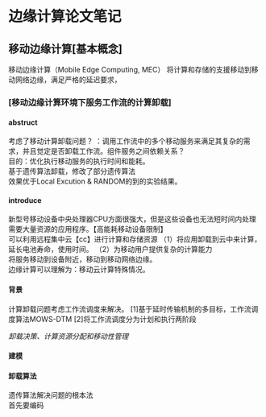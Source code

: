 # 边缘计算论文笔记
## 移动边缘计算[基本概念]
移动边缘计算（Mobile Edge Computing, MEC）
将计算和存储的支援移动到移动网络边缘，满足严格的延迟要求，

### [移动边缘计算环境下服务工作流的计算卸载]
#### abstruct
考虑了移动计算卸载问题？ ：调用工作流中的多个移动服务来满足其复杂的需求，并且觉定是否卸载工作流。组件服务之间依赖关系？
<br/>目的：优化执行移动服务的执行时间和能耗。
<br/>基于遗传算法卸载，修改了部分遗传算法
<br/>效果优于Local Excution & RANDOM的到的实验结果。

#### introduce
新型号移动设备中央处理器CPU方面很强大，但是这些设备也无法短时间内处理需要大量资源的应用程序。【高能耗移动设备限制】
<br/>可以利用远程集中云【cc】进行计算和存储资源
（1）将应用卸载到云中来计算，延长电池寿命，使用时间。
（2）为移动用户提供复杂的计算能力
<br/>将服务移动到设备附近，移动到移动网络边缘。
<br/>边缘计算可以理解为：移动云计算特殊情况。
#### 背景
计算卸载问题考虑工作流调度来解决。
[1]基于延时传输机制的多目标，工作流调度算法MOWS-DTM
[2]将工作流调度分为计划和执行两阶段

*卸载决策、计算资源分配和移动性管理*

#### 建模
#### 卸载算法
遗传算法解决问题的根本法 
<br/>首先要编码